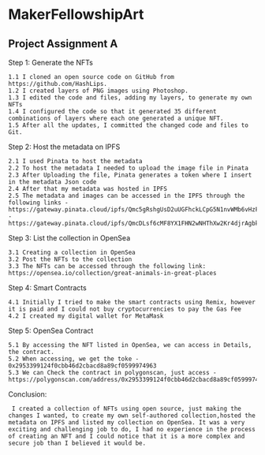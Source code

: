 # MakerFellowshipArt

## Project Assignment A

Step 1: Generate the NFTs

    1.1 I cloned an open source code on GitHub from https://github.com/HashLips.
    1.2 I created layers of PNG images using Photoshop.
    1.3 I edited the code and files, adding my layers, to generate my own NFTs
    1.4 I configured the code so that it generated 35 different combinations of layers where each one generated a unique NFT.
    1.5 After all the updates, I committed the changed code and files to Git.
  
Step 2: Host the metadata on IPFS

    2.1 I used Pinata to host the metadata
    2.2 To host the metadata I needed to upload the image file in Pinata
    2.3 After Uploading the file, Pinata generates a token where I insert in the metadata Json code
    2.4 After that my metadata was hosted in IPFS
    2.5 The metadata and images can be accessed in the IPFS through the following links - https://gateway.pinata.cloud/ipfs/Qmc5gRshgUsD2uUGFhckLCpG5N1nvWMb6vHzFqNzCg7Nre/ - https://gateway.pinata.cloud/ipfs/QmcDLsf6cMF8YX1FHN2wNHThXw2Kr4djrAgbkQ3XCrycBd/1.json
  
  Step 3: List the collection in OpenSea
  
    3.1 Creating a collection in OpenSea
    3.2 Post the NFTs to the collection 
    3.3 The NFTs can be accessed through the following link: https://opensea.io/collection/great-animals-in-great-places
    
  Step 4: Smart Contracts
  
    4.1 Initially I tried to make the smart contracts using Remix, however it is paid and I could not buy cryptocurrencies to pay the Gas Fee
    4.2 I created my digital wallet for MetaMask
  
  Step 5: OpenSea Contract
  
    5.1 By accessing the NFT listed in OpenSea, we can access in Details, the contract.
    5.2 When accessing, we get the toke - 0x2953399124f0cbb46d2cbacd8a89cf0599974963
    5.3 We can Check the contract in polygonscan, just access - https://polygonscan.com/address/0x2953399124f0cbb46d2cbacd8a89cf0599974963
    
  Conclusion:
    
     I created a collection of NFTs using open source, just making the changes I wanted, to create my own self-authored collection,hosted the metadata on IPFS and listed my collection on OpenSea. It was a very exciting and challenging job to do, I had no experience in the process of creating an NFT and I could notice that it is a more complex and secure job than I believed it would be. 


 

